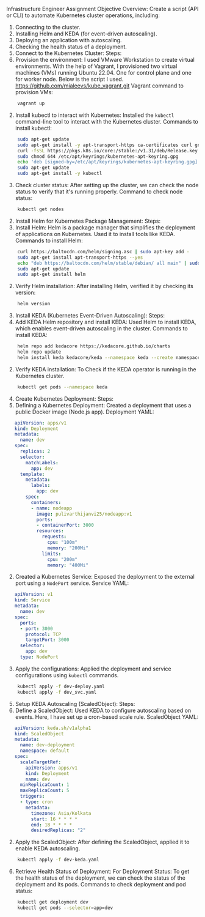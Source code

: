 Infrastructure Engineer Assignment
Objective Overview:
Create a script (API or CLI) to automate Kubernetes cluster operations, including:
1. Connecting to the cluster.
2. Installing Helm and KEDA (for event-driven autoscaling).
3. Deploying an application with autoscaling.
4. Checking the health status of a deployment.
1. Connect to the Kubernetes Cluster:
Steps:
1. Provision the environment:
I used VMware Workstation to create virtual environments. With the help of Vagrant, I provisioned two virtual machines (VMs) running Ubuntu 22.04. One for control plane and one for worker node. Below is the script I used.
	https://github.com/mialeevs/kube_vagrant.git
Vagrant command to provision VMs:
```bash
   	vagrant up
```
2. Install kubectl to interact with Kubernetes:
 Installed the `kubectl` command-line tool to interact with the Kubernetes cluster.
 Commands to install kubectl:
```bash
   	sudo apt-get update
   	sudo apt-get install -y apt-transport-https ca-certificates curl gnupg
  	curl -fsSL https://pkgs.k8s.io/core:/stable:/v1.31/deb/Release.key | sudo 	gpg --dearmor - o /etc/apt/keyrings/kubernetes-apt-keyring.gpg
   	sudo chmod 644 /etc/apt/keyrings/kubernetes-apt-keyring.gpg
   	echo 'deb [signed-by=/etc/apt/keyrings/kubernetes-apt-keyring.gpg] 	https://pkgs.k8s.io/core:/stable:/v1.31/deb/ /' | sudo tee 	/etc/apt/sources.list.d/kubernetes.list
   	sudo apt-get update
   	sudo apt-get install -y kubectl
```

3. Check cluster status:
After setting up the cluster, we can check the node status to verify that it's running properly.
Command to check node status:
```bash
   	kubectl get nodes
```
2. Install Helm for Kubernetes Package Management:
Steps:
1. Install Helm:
 Helm is a package manager that simplifies the deployment of applications on Kubernetes. Used it to install tools like KEDA.
Commands to install Helm:
```bash
   	curl https://baltocdn.com/helm/signing.asc | sudo apt-key add -
   	sudo apt-get install apt-transport-https --yes
   	echo "deb https://baltocdn.com/helm/stable/debian/ all main" | sudo 	tee 	/etc/apt/sources.list.d/helm-stable-debian.list
   	sudo apt-get update
   	sudo apt-get install helm
```
2. Verify Helm installation:
 After installing Helm, verified it by checking its version:
```bash
   	helm version
```
3. Install KEDA (Kubernetes Event-Driven Autoscaling):
Steps:
1. Add KEDA Helm repository and install KEDA:
   Used Helm to install KEDA, which enables event-driven autoscaling in the cluster.
   Commands to install KEDA:
```bash
   	helm repo add kedacore https://kedacore.github.io/charts
   	helm repo update
   	helm install keda kedacore/keda --namespace keda --create namespace
```
2. Verify KEDA installation:
  To Check if the KEDA operator is running in the Kubernetes cluster.
```bash
	kubectl get pods --namespace keda
```
4. Create Kubernetes Deployment:
Steps:
1. Defining a Kubernetes Deployment:
Created a deployment that uses a public Docker image (Node.js app).
Deployment YAML:
```YAML
   apiVersion: apps/v1
   kind: Deployment
   metadata:
     name: dev
   spec:
     replicas: 2
     selector:
       matchLabels:
         app: dev
     template:
       metadata:
         labels:
           app: dev
       spec:
         containers:
         - name: nodeapp
           image: pulivarthijanvi25/nodeapp:v1
           ports:
           - containerPort: 3000
           resources:
             requests:
               cpu: "100m"
               memory: "200Mi"
             limits:
               cpu: "200m"
               memory: "400Mi"
```

2. Created a Kubernetes Service:
Exposed the deployment to the external port using a `NodePort` service.
Service YAML:
```YAML
   apiVersion: v1
   kind: Service
   metadata:
     name: dev
   spec:
     ports:
     - port: 3000
       protocol: TCP
       targetPort: 3000
     selector:
       app: dev
     type: NodePort
```
3. Apply the configurations:
 Applied the deployment and service configurations using `kubectl` commands.
```bash
 	kubectl apply -f dev-deploy.yaml
   	kubectl apply -f dev_svc.yaml
```
5. Setup KEDA Autoscaling (ScaledObject):
Steps:
1. Define a ScaledObject:
Used KEDA to configure autoscaling based on events. Here, I have set up a cron-based scale rule.
ScaledObject YAML:
```YAML
   apiVersion: keda.sh/v1alpha1
   kind: ScaledObject
   metadata:
     name: dev-deployment
     namespace: default
   spec:
     scaleTargetRef:
       apiVersion: apps/v1
       kind: Deployment
       name: dev
     minReplicaCount: 1
     maxReplicaCount: 5
     triggers:
     - type: cron
       metadata:
         timezone: Asia/Kolkata
         start: 16 * * * *
         end: 18 * * * *
         desiredReplicas: "2"
```
2. Apply the ScaledObject:
After defining the ScaledObject, applied it to enable KEDA autoscaling.
```bash
	kubectl apply -f dev-keda.yaml 
```
6. Retrieve Health Status of Deployment:
For Deployment Status:
 To get the health status of the deployment, we can check the status of the deployment and its pods.
Commands to check deployment and pod status:
```bash
	kubectl get deployment dev
   	kubectl get pods --selector=app=dev
```
